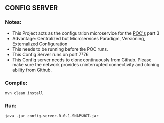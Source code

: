 ## CONFIG SERVER 

### Notes:
* This Project acts as the configuration microservice for the [POC's](https://gitlab.research.att.com/deven/poc-properties-configuration) part 3
* Advantage: Centralized but Microservices Paradigm, Versioning, Externalized Configuration
* This needs to be running before the POC runs.
* This Config Server runs on port 7776
* This Config server needs to clone continuously from Github. Please make sure the network provides uninterrupted connectivity and cloning ability from Github.

### Compile: 
	mvn clean install
### Run: 
    java -jar config-server-0.0.1-SNAPSHOT.jar
    
